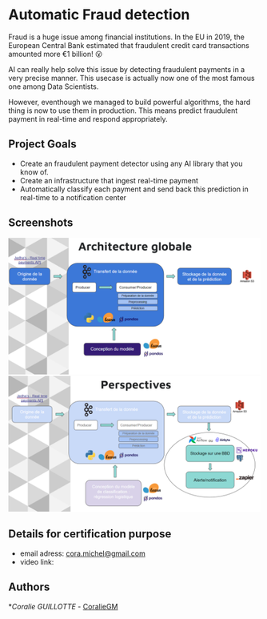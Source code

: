 # Automatic Fraud detection

Fraud is a huge issue among financial institutions. In the EU in 2019, the European Central Bank estimated that fraudulent credit card transactions amounted more €1 billion! 😮

AI can really help solve this issue by detecting fraudulent payments in a very precise manner. This usecase is actually now one of the most famous one among Data Scientists.

However, eventhough we managed to build powerful algorithms, the hard thing is now to use them in production. This means predict fraudulent payment in real-time and respond appropriately.

## Project Goals

- Create an fraudulent payment detector using any AI library that you know of.
- Create an infrastructure that ingest real-time payment
- Automatically classify each payment and send back this prediction in real-time to a notification center

## Screenshots

![App Screenshot](./Global_Arch.png?raw=true "Infrastructure")
![App Screenshot](./Improv_Arch.png?raw=true "Improvements")

## Details for certification purpose

* email adress: cora.michel@gmail.com
* video link: 

## Authors

**Coralie GUILLOTTE* - [CoralieGM](https://github.com/CoralieGM)
